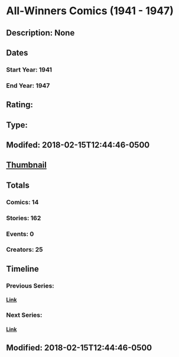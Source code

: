 # All-Winners Comics (1941 - 1947)
## Description: None
## Dates
### Start Year: 1941
### End Year: 1947
## Rating: 
## Type: 
## Modifed: 2018-02-15T12:44:46-0500
## [Thumbnail](http://i.annihil.us/u/prod/marvel/i/mg/6/d0/5a85c63287b4f.jpg)
## Totals
### Comics: 14
### Stories: 162
### Events: 0
### Creators: 25
## Timeline
### Previous Series: 
#### [Link]()
### Next Series: 
#### [Link]()
## Modified: 2018-02-15T12:44:46-0500